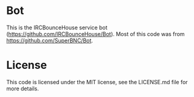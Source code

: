# Bot
This is the IRCBounceHouse service bot (https://github.com/IRCBounceHouse/Bot). Most of this code was from https://github.com/SuperBNC/Bot.

# License
This code is licensed under the MIT license, see the LICENSE.md file for more details.
